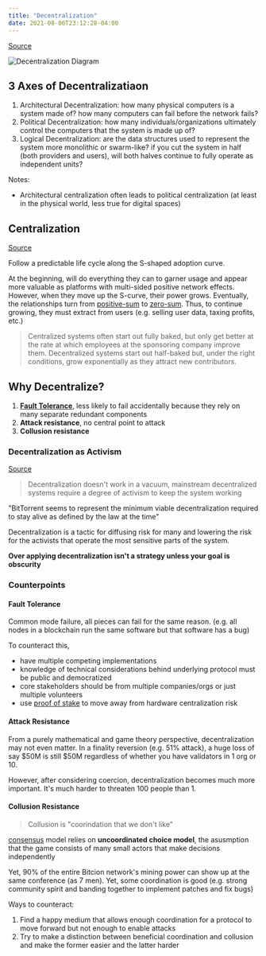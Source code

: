 ```yaml
---
title: "Decentralization"
date: 2021-08-06T23:12:28-04:00
---
```


[Source](https://medium.com/@VitalikButerin/the-meaning-of-decentralization-a0c92b76a274)

![Decentralization Diagram](https://miro.medium.com/max/1094/1*WG5_xDDwHv0lMaVUYLNbVA.png)

## 3 Axes of Decentralizatiaon
1. Architectural Decentralization: how many physical computers is a system made of? how many computers can fail before the network fails?
2. Political Decentralization: how many individuals/organizations ultimately control the computers that the system is made up of?
3. Logical Decentralization: are the data structures used to represent the system more monolithic or swarm-like? if you cut the system in half (both providers and users), will both halves continue to fully operate as independent units?

Notes:
* Architectural centralization often leads to political centralization (at least in the physical world, less true for digital spaces)

## Centralization
[Source](https://onezero.medium.com/why-decentralization-matters-5e3f79f7638e)

Follow a predictable life cycle along the S-shaped adoption curve.

At the beginning, will do everything they can to garner usage and appear more valuable as platforms with multi-sided positive network effects. However, when they move up the S-curve, their power grows. Eventually, the relationships turn from [positive-sum](thoughts/positive-sum.md) to [zero-sum](thoughts/zero-sum.md). Thus, to continue growing, they must extract from users (e.g. selling user data, taxing profits, etc.)

> Centralized systems often start out fully baked, but only get better at the rate at which employees at the sponsoring company improve them. Decentralized systems start out half-baked but, under the right conditions, grow exponentially as they attract new contributors.

## Why Decentralize?
1. [**Fault Tolerance**](thoughts/fault-tolerance.md), less likely to fail accidentally because they rely on many separate redundant components
2. **Attack resistance**, no central point to attack
3. **Collusion resistance**

### Decentralization as Activism
[Source](https://www.gwern.net/docs/technology/2018-07-25-johnbackus-howdecentralizationevolves.html)

> Decentralization doesn't work in a vacuum, mainstream decentralized systems require a degree of activism to keep the system working

"BitTorrent seems to represent the minimum viable decentralization required to stay alive as defined by the law at the time"

Decentralization is a tactic for diffusing risk for many and lowering the risk for the activists that operate the most sensitive parts of the system.

**Over applying decentralization isn't a strategy unless your goal is obscurity**

### Counterpoints
#### Fault Tolerance
Common mode failure, all pieces can fail for the same reason. (e.g. all nodes in a blockchain run the same software but that software has a bug)

To counteract this,
- have multiple competing implementations
- knowledge of technical considerations behind underlying protocol must be public and democratized
- core stakeholders should be from multiple companies/orgs or just multiple volunteers
- use [proof of stake](thoughts/proof-of-stake.md) to move away from hardware centralization risk

#### Attack Resistance
From a purely mathematical and game theory perspective, decentralization may not even matter. In a finality reversion (e.g. 51% attack), a huge loss of say $50M is still $50M regardless of whether you have validators in 1 org or 10.

However, after considering coercion, decentralization becomes much more important. It's much harder to threaten 100 people than 1.

#### Collusion Resistance
> Collusion is "coorindation that we don't like"

[consensus](thoughts/consensus.md) model relies on **uncoordinated choice model**, the asusmption that the game consists of many small actors that make decisions independently

Yet, 90% of the entire Bitcion network's mining power can show up at the same conference (as 7 men). Yet, some coordination is good (e.g. strong community spirit and banding together to implement patches and fix bugs)

Ways to counteract:
1. Find a happy medium that allows enough coordination for a protocol to move forward but not enough to enable attacks
2. Try to make a distinction between beneficial coordination and collusion and make the former easier and the latter harder

